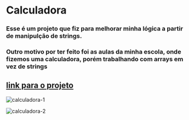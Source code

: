 # Calculadora

### Esse é um projeto que fiz para melhorar minha lógica a partir de manipulção de strings.
### Outro motivo por ter feito foi as aulas da minha escola, onde fizemos uma calculadora, porém trabalhando com arrays em vez de strings

## [link para o projeto](https://calculadora-nnny.vercel.app)

![calculadora-1](https://github.com/Feliperosscoder/calculadora/assets/110745949/6fd7f249-64fd-43f9-b077-ca6a481733bc)

![calculadora-2](https://github.com/Feliperosscoder/calculadora/assets/110745949/4aa572d2-461e-40d3-a39f-03864df60b17)

